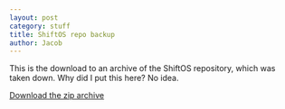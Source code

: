 ```yaml
---
layout: post
category: stuff
title: ShiftOS repo backup
author: Jacob
---
```

This is the download to an archive of the ShiftOS repository, which was taken down. Why did I put this here? No idea.

<a href="https://github.com/maxellnormalbias/maxellnormalbias.github.io/releases/download/shiftos-archive/ShiftOS.zip" class="cool-button">Download the zip archive</a>
